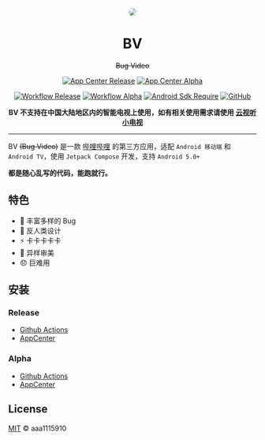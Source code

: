 <div align="center">

<img src="app/src/main/res/drawable/ic_banner.webp" style="border-radius: 24px; margin-top: 32px;"/>

# BV

~~Bug Video~~

[![App Center Release](https://img.shields.io/endpoint?url=https%3A%2F%2Fbadge.versions.bv.aaa1115910.dev%2F%3Ftype%3Drelease)](https://install.appcenter.ms/users/aaa1115910-gmail.com/apps/bv/distribution_groups/public)
[![App Center Alpha](https://img.shields.io/endpoint?url=https%3A%2F%2Fbadge.versions.bv.aaa1115910.dev%2F%3Ftype%3Dalpha)](https://install.appcenter.ms/users/aaa1115910-gmail.com/apps/bv/distribution_groups/alpha)

[![Workflow Release](https://github.com/aaa1115910/bv/actions/workflows/release.yml/badge.svg)](https://github.com/aaa1115910/bv/actions/workflows/release.yml)
[![Workflow Alpha](https://github.com/aaa1115910/bv/actions/workflows/alpha.yml/badge.svg)](https://github.com/aaa1115910/bv/actions/workflows/alpha.yml)
[![Android Sdk Require](https://img.shields.io/badge/android-5.0%2B-informational)](https://developer.android.com/jetpack/compose/interop/adding#:~:text=minimum%20API%20level%20to%2021%20or%20higher%2C)
[![GitHub](https://img.shields.io/github/license/aaa1115910/bv)](https://github.com/aaa1115910/bv)

**BV 不支持在中国大陆地区内的智能电视上使用，如有相关使用需求请使用 [云视听小电视](https://app.bilibili.com)**

</div>

---
BV ~~(Bug Video)~~ 是一款 [哔哩哔哩](https://www.bilibili.com) 的第三方应用，适配 `Android 移动端`
和 `Android TV`，使用 `Jetpack Compose` 开发，支持 `Android 5.0+`

**都是随心乱写的代码，能跑就行。**

## 特色

- :bug: 丰富多样的 Bug
- :children_crossing: 反人类设计
- :zap: 卡卡卡卡卡
- :art: 异样审美
- :disappointed: 巨难用

## 安装

### Release

- [Github Actions](https://github.com/aaa1115910/bv/actions/workflows/release.yml)
- [AppCenter](https://install.appcenter.ms/users/aaa1115910-gmail.com/apps/bv/distribution_groups/public)

### Alpha

- [Github Actions](https://github.com/aaa1115910/bv/actions/workflows/alpha.yml)
- [AppCenter](https://install.appcenter.ms/users/aaa1115910-gmail.com/apps/bv/distribution_groups/alpha)

## License

[MIT](LICENSE) © aaa1115910